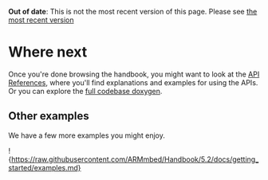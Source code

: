 <span class="warnings">**Out of date**: This is not the most recent version of this page. Please see [the most recent version](y)</span>
# Where next

Once you're done browsing the handbook, you might want to look at the [API References](https://docs.mbed.com/docs/mbed-os-api-reference/), where you'll find explanations and examples for using the APIs. Or you can explore the [full codebase doxygen](https://docs.mbed.com/docs/mbed-os-api/en/mbed-os-5.2/api/index.html).

## Other examples

We have a few more examples you might enjoy.

!{https://raw.githubusercontent.com/ARMmbed/Handbook/5.2/docs/getting_started/examples.md}



